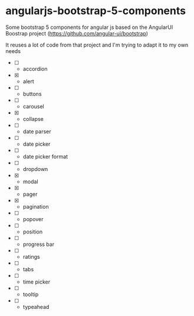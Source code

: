 # angularjs-bootstrap-5-components
Some bootstrap 5 components for angular js based on the AngularUI Boostrap project (https://github.com/angular-ui/bootstrap)

It reuses a lot of code from that project and I'm trying to adapt it to my own needs

- [ ] - accordion
- [x] - alert
- [ ] - buttons
- [ ] - carousel
- [x] - collapse
- [ ] - date parser
- [ ] - date picker
- [ ] - date picker format
- [ ] - dropdown
- [x] - modal
- [x] - pager
- [x] - pagination
- [ ] - popover
- [ ] - position
- [ ] - progress bar
- [ ] - ratings
- [ ] - tabs
- [ ] - time picker
- [ ] - tooltip
- [ ] - typeahead


